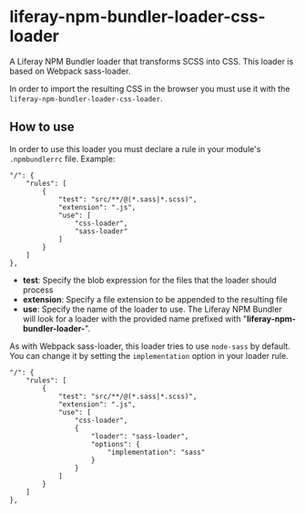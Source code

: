 # liferay-npm-bundler-loader-css-loader  

A Liferay NPM Bundler loader that transforms SCSS into CSS.
This loader is based on Webpack sass-loader.

In order to import the resulting CSS in the browser you must use it with the `liferay-npm-bundler-loader-css-loader`.

## How to use

In order to use this loader you must declare a rule in your module's `.npmbundlerrc` file. Example:

    "/": {
	    "rules": [
		    {
			    "test": "src/**/@(*.sass|*.scss)",
				"extension": ".js",
				"use": [
					"css-loader",
					"sass-loader"
				]
		    }
	    ]
    },

 - **test**: Specify the blob expression for the files that the loader should process
 - **extension**: Specify a file extension to be appended to the resulting file
 - **use**: Specify the name of the loader to use. The Liferay NPM Bundler will look for a loader with the provided name prefixed with "**liferay-npm-bundler-loader-**".

As with Webpack sass-loader, this loader tries to use `node-sass` by default. You can change it by setting the `implementation` option in your loader rule.

    "/": {
	    "rules": [
		    {
			    "test": "src/**/@(*.sass|*.scss)",
				"extension": ".js",
				"use": [
					"css-loader",
					{ 
						"loader": "sass-loader",
						"options": {
							"implementation": "sass"
						}
					}
				]
		    }
	    ]
    },